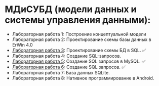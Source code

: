 # МДиСУБД (модели данных и системы управления данными):

- Лабораторная работа 1: Построение концептуальной модели
- Лабораторная работа 2: Проектирование схемы базы данных в ErWin 4.0
- [Лабораторная работа 3](https://github.com/gaykov/bsuir/tree/master/MDSUBD/Lab3.sql): Проектирование схемы БД в SQL. :white_check_mark:
- Лабораторная работа 4: Создание SQL-запросов.
- [Лабораторная работа 5](https://github.com/gaykov/bsuir/tree/master/MDSUBD/Lab5.sql): Создание SQL запросов в MySQL. :white_check_mark:
- [Лабораторная работа 6](https://github.com/gaykov/bsuir/tree/master/MDSUBD/Lab6.sql): Создание SQL запросов. :white_check_mark:
- Лабораторная работа 7: База данных SQLite.
- Лабораторная работа 8: Нативное программирование в Android.
